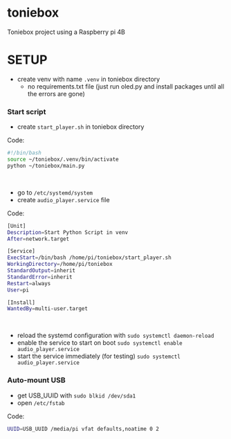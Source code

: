 # toniebox
Toniebox project using a Raspberry pi 4B


# SETUP
- create venv with name ```.venv``` in toniebox directory
    - no requirements.txt file (just run oled.py and install packages until all the errors are gone)

### Start script

- create ```start_player.sh``` in toniebox directory

Code:
```sh
#!/bin/bash
source ~/toniebox/.venv/bin/activate
python ~/toniebox/main.py
```
<br> 

- go to ```/etc/systemd/system```
- create ```audio_player.service``` file

Code:
```sh
[Unit]
Description=Start Python Script in venv
After=network.target

[Service]
ExecStart=/bin/bash /home/pi/toniebox/start_player.sh
WorkingDirectory=/home/pi/toniebox
StandardOutput=inherit
StandardError=inherit
Restart=always
User=pi

[Install]
WantedBy=multi-user.target
```

<br>

- reload the systemd configuration with ```sudo systemctl daemon-reload```
- enable the service to start on boot ```sudo systemctl enable audio_player.service```
- start the service immediately (for testing) ```sudo systemctl audio_player.service```


### Auto-mount USB

- get USB_UUID with ```sudo blkid /dev/sda1```
- open ```/etc/fstab```

Code:
``````bash
UUID=USB_UUID /media/pi vfat defaults,noatime 0 2
``````

